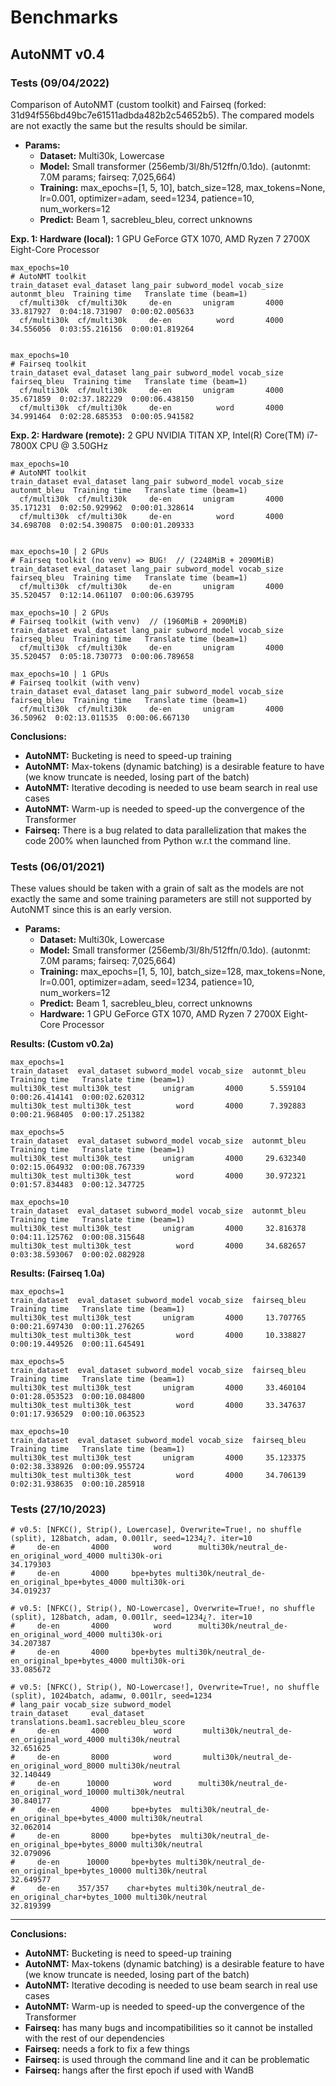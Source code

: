 # Benchmarks


## AutoNMT v0.4


### Tests (09/04/2022)

Comparison of AutoNMT (custom toolkit) and Fairseq (forked: 31d94f556bd49bc7e61511adbda482b2c54652b5). 
The compared models are not exactly the same but the results should be similar.


- **Params:**
  - **Dataset:** Multi30k, Lowercase
  - **Model:** Small transformer (256emb/3l/8h/512ffn/0.1do). (autonmt: 7.0M params; fairseq: 7,025,664)
  - **Training:** max_epochs=[1, 5, 10], batch_size=128, max_tokens=None, lr=0.001, optimizer=adam, seed=1234, patience=10, num_workers=12
  - **Predict:** Beam 1, sacrebleu_bleu, correct unknowns

**Exp. 1: Hardware (local):** 1 GPU GeForce GTX 1070, AMD Ryzen 7 2700X Eight-Core Processor
```text
max_epochs=10
# AutoNMT toolkit
train_dataset eval_dataset lang_pair subword_model vocab_size  autonmt_bleu  Training time   Translate time (beam=1)
  cf/multi30k  cf/multi30k     de-en       unigram       4000     33.817927  0:04:18.731907  0:00:02.005633
  cf/multi30k  cf/multi30k     de-en          word       4000     34.556056  0:03:55.216156  0:00:01.819264


max_epochs=10
# Fairseq toolkit
train_dataset eval_dataset lang_pair subword_model vocab_size  fairseq_bleu  Training time   Translate time (beam=1)
  cf/multi30k  cf/multi30k     de-en       unigram       4000     35.671859  0:02:37.182229  0:00:06.438150
  cf/multi30k  cf/multi30k     de-en          word       4000     34.991464  0:02:28.685353  0:00:05.941582

```

**Exp. 2: Hardware (remote):** 2 GPU NVIDIA TITAN XP, Intel(R) Core(TM) i7-7800X CPU @ 3.50GHz
```text
max_epochs=10
# AutoNMT toolkit
train_dataset eval_dataset lang_pair subword_model vocab_size  autonmt_bleu  Training time   Translate time (beam=1)
  cf/multi30k  cf/multi30k     de-en       unigram       4000     35.171231  0:02:50.929962  0:00:01.328614
  cf/multi30k  cf/multi30k     de-en          word       4000     34.698708  0:02:54.390875  0:00:01.209333


max_epochs=10 | 2 GPUs
# Fairseq toolkit (no venv) => BUG!  // (2248MiB + 2090MiB)
train_dataset eval_dataset lang_pair subword_model vocab_size fairseq_bleu  Training time   Translate time (beam=1)
  cf/multi30k  cf/multi30k     de-en       unigram       4000    35.520457  0:12:14.061107  0:00:06.639795
  
max_epochs=10 | 2 GPUs
# Fairseq toolkit (with venv)  // (1960MiB + 2090MiB)
train_dataset eval_dataset lang_pair subword_model vocab_size fairseq_bleu  Training time   Translate time (beam=1)
  cf/multi30k  cf/multi30k     de-en       unigram       4000    35.520457  0:05:18.730773  0:00:06.789658
  
max_epochs=10 | 1 GPUs
# Fairseq toolkit (with venv)
train_dataset eval_dataset lang_pair subword_model vocab_size fairseq_bleu  Training time   Translate time (beam=1)
  cf/multi30k  cf/multi30k     de-en       unigram       4000    36.50962  0:02:13.011535  0:00:06.667130
```

**Conclusions:**
- **AutoNMT:** Bucketing is need to speed-up training
- **AutoNMT:** Max-tokens (dynamic batching) is a desirable feature to have (we know truncate is needed, losing part of the batch)
- **AutoNMT:** Iterative decoding is needed to use beam search in real use cases
- **AutoNMT:** Warm-up is needed to speed-up the convergence of the Transformer
- **Fairseq:** There is a bug related to data parallelization that makes the code 200% when launched from Python w.r.t the command line.


### Tests (06/01/2021)

These values should be taken with a grain of salt as the models are not exactly the same and some training parameters 
are still not supported by AutoNMT since this is an early version.

- **Params:**
  - **Dataset:** Multi30k, Lowercase
  - **Model:** Small transformer (256emb/3l/8h/512ffn/0.1do). (autonmt: 7.0M params; fairseq: 7,025,664)
  - **Training:** max_epochs=[1, 5, 10], batch_size=128, max_tokens=None, lr=0.001, optimizer=adam, seed=1234, patience=10, num_workers=12
  - **Predict:** Beam 1, sacrebleu_bleu, correct unknowns
  - **Hardware:** 1 GPU GeForce GTX 1070, AMD Ryzen 7 2700X Eight-Core Processor

**Results: (Custom v0.2a)**
```text
max_epochs=1
train_dataset  eval_dataset subword_model vocab_size  autonmt_bleu  Training time   Translate time (beam=1)
multi30k_test multi30k_test       unigram       4000      5.559104  0:00:26.414141  0:00:02.620312
multi30k_test multi30k_test          word       4000      7.392883  0:00:21.968405  0:00:17.251382

max_epochs=5
train_dataset  eval_dataset subword_model vocab_size  autonmt_bleu  Training time   Translate time (beam=1)
multi30k_test multi30k_test       unigram       4000     29.632340  0:02:15.064932  0:00:08.767339
multi30k_test multi30k_test          word       4000     30.972321  0:01:57.834483  0:00:12.347725

max_epochs=10
train_dataset  eval_dataset subword_model vocab_size  autonmt_bleu  Training time   Translate time (beam=1)
multi30k_test multi30k_test       unigram       4000     32.816378  0:04:11.125762  0:00:08.315648
multi30k_test multi30k_test          word       4000     34.682657  0:03:38.593067  0:00:02.082928
```

**Results: (Fairseq 1.0a)**
```text
max_epochs=1
train_dataset  eval_dataset subword_model vocab_size  fairseq_bleu  Training time   Translate time (beam=1)
multi30k_test multi30k_test       unigram       4000     13.707765  0:00:21.697430  0:00:11.276265
multi30k_test multi30k_test          word       4000     10.338827  0:00:19.449526  0:00:11.645491

max_epochs=5
train_dataset  eval_dataset subword_model vocab_size  fairseq_bleu  Training time   Translate time (beam=1)
multi30k_test multi30k_test       unigram       4000     33.460104  0:01:28.053523  0:00:10.084800
multi30k_test multi30k_test          word       4000     33.347637  0:01:17.936529  0:00:10.063523

max_epochs=10
train_dataset  eval_dataset subword_model vocab_size  fairseq_bleu  Training time   Translate time (beam=1)
multi30k_test multi30k_test       unigram       4000     35.123375  0:02:38.338926  0:00:09.955724
multi30k_test multi30k_test          word       4000     34.706139  0:02:31.938635  0:00:10.285918
```
### Tests (27/10/2023)

```text
# v0.5: [NFKC(), Strip(), Lowercase], Overwrite=True!, no shuffle (split), 128batch, adam, 0.001lr, seed=1234¿?. iter=10
#     de-en       4000          word      multi30k/neutral_de-en_original_word_4000 multi30k-ori                                34.179303
#     de-en       4000     bpe+bytes multi30k/neutral_de-en_original_bpe+bytes_4000 multi30k-ori                                34.019237

# v0.5: [NFKC(), Strip(), NO-Lowercase], Overwrite=True!, no shuffle (split), 128batch, adam, 0.001lr, seed=1234¿?. iter=10
#     de-en       4000          word      multi30k/neutral_de-en_original_word_4000 multi30k-ori                                34.207387
#     de-en       4000     bpe+bytes multi30k/neutral_de-en_original_bpe+bytes_4000 multi30k-ori                                33.085672

# v0.5: [NFKC(), Strip(), NO-Lowercase!], Overwrite=True!, no shuffle (split), 1024batch, adamw, 0.001lr, seed=1234
# lang_pair vocab_size subword_model                                   train_dataset     eval_dataset  translations.beam1.sacrebleu_bleu_score
#     de-en       4000          word       multi30k/neutral_de-en_original_word_4000 multi30k/neutral                                32.651625
#     de-en       8000          word       multi30k/neutral_de-en_original_word_8000 multi30k/neutral                                32.140449
#     de-en      10000          word      multi30k/neutral_de-en_original_word_10000 multi30k/neutral                                30.840177
#     de-en       4000     bpe+bytes  multi30k/neutral_de-en_original_bpe+bytes_4000 multi30k/neutral                                32.062014
#     de-en       8000     bpe+bytes  multi30k/neutral_de-en_original_bpe+bytes_8000 multi30k/neutral                                32.079096
#     de-en      10000     bpe+bytes multi30k/neutral_de-en_original_bpe+bytes_10000 multi30k/neutral                                32.649577
#     de-en    357/357    char+bytes multi30k/neutral_de-en_original_char+bytes_1000 multi30k/neutral                                32.819399
```

------


**Conclusions:**
- **AutoNMT:** Bucketing is need to speed-up training
- **AutoNMT:** Max-tokens (dynamic batching) is a desirable feature to have (we know truncate is needed, losing part of the batch)
- **AutoNMT:** Iterative decoding is needed to use beam search in real use cases
- **AutoNMT:** Warm-up is needed to speed-up the convergence of the Transformer
- **Fairseq:** has many bugs and incompatibilities so it cannot be installed with the rest of our dependencies
- **Fairseq:** needs a fork to fix a few things
- **Fairseq:** is used through the command line and it can be problematic
- **Fairseq:** hangs after the first epoch if used with WandB

